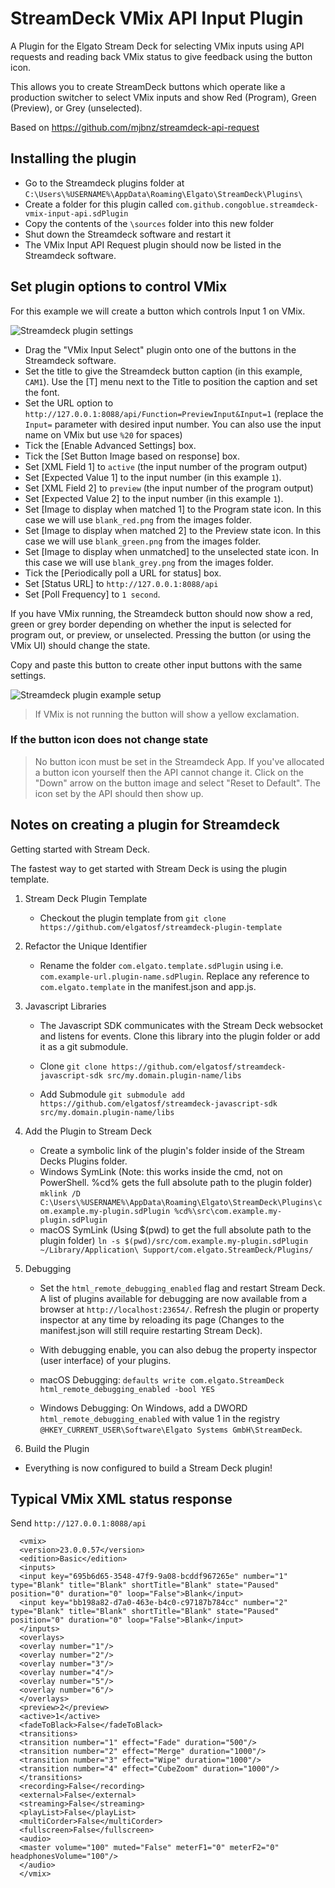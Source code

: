 # StreamDeck VMix API Input Plugin

A Plugin for the Elgato Stream Deck for selecting VMix inputs using API requests and reading back VMix status to give feedback using the button icon.

This allows you to create StreamDeck buttons which operate like a production switcher to select VMix inputs and show Red (Program), Green (Preview), or Grey (unselected).

Based on https://github.com/mjbnz/streamdeck-api-request

## Installing the plugin

* Go to the Streamdeck plugins folder at `C:\Users\%USERNAME%\AppData\Roaming\Elgato\StreamDeck\Plugins\`
* Create a folder for this plugin called `com.github.congoblue.streamdeck-vmix-input-api.sdPlugin`
* Copy the contents of the `\sources` folder into this new folder
* Shut down the Streamdeck software and restart it
* The VMix Input API Request plugin should now be listed in the Streamdeck software.

## Set plugin options to control VMix

For this example we will create a button which controls Input 1 on VMix.

![Streamdeck plugin settings](apibutton1.png)

* Drag the "VMix Input Select" plugin onto one of the buttons in the Streamdeck software.
* Set the title to give the Streamdeck button caption (in this example, `CAM1`). Use the [T] menu next to the Title to position the caption and set the font.
* Set the URL option to `http://127.0.0.1:8088/api/Function=PreviewInput&Input=1` (replace the `Input=` parameter with desired input number. You can also use the input name on VMix but use `%20` for spaces)
* Tick the [Enable Advanced Settings] box.
* Tick the [Set Button Image based on response] box.
* Set [XML Field 1] to `active` (the input number of the program output)
* Set [Expected Value 1] to the input number (in this example `1`).
* Set [XML Field 2] to `preview` (the input number of the program output)
* Set [Expected Value 2] to the input number (in this example `1`).
* Set [Image to display when matched 1] to the Program state icon. In this case we will use `blank_red.png` from the images folder. 
* Set [Image to display when matched 2] to the Preview state icon. In this case we will use `blank_green.png` from the images folder.
* Set [Image to display when unmatched] to the unselected state icon. In this case we will use `blank_grey.png` from the images folder.
* Tick the [Periodically poll a URL for status] box.
* Set [Status URL] to `http://127.0.0.1:8088/api`
* Set [Poll Frequency] to `1 second`.

If you have VMix running, the Streamdeck button should now show a red, green or grey border depending on whether the input is selected for program out, or preview, or unselected. Pressing the button (or using the VMix UI) should change the state.

Copy and paste this button to create other input buttons with the same settings.

![Streamdeck plugin example setup](example.jpg)

> If VMix is not running the button will show a yellow exclamation.

### If the button icon does not change state

> No button icon must be set in the Streamdeck App. If you've allocated a button icon yourself then the API cannot change it. Click on the "Down" arrow on the button image and select "Reset to Default". The icon set by the API should then show up.

## Notes on creating a plugin for Streamdeck

Getting started with Stream Deck.

The fastest way to get started with Stream Deck is using the plugin template.
1.  Stream Deck Plugin Template
    * Checkout the plugin template from 
 `git clone https://github.com/elgatosf/streamdeck-plugin-template`

2. Refactor the Unique Identifier
   * Rename the folder `com.elgato.template.sdPlugin` using i.e. `com.example-url.plugin-name.sdPlugin`. Replace any reference to `com.elgato.template` in the manifest.json and app.js.
3. Javascript Libraries
   * The Javascript SDK communicates with the Stream Deck websocket and listens for events. Clone this library into the plugin folder or add it as a git submodule.
   * Clone
`git clone https://github.com/elgatosf/streamdeck-javascript-sdk src/my.domain.plugin-name/libs`

   * Add Submodule
`git submodule add https://github.com/elgatosf/streamdeck-javascript-sdk src/my.domain.plugin-name/libs`
4. Add the Plugin to Stream Deck
   * Create a symbolic link of the plugin's folder inside of the Stream Decks Plugins folder.
   * Windows SymLink
(Note: this works inside the cmd, not on PowerShell.
 %cd% gets the full absolute path to the plugin folder)
`mklink /D C:\Users\%USERNAME%\AppData\Roaming\Elgato\StreamDeck\Plugins\com.example.my-plugin.sdPlugin %cd%\src\com.example.my-plugin.sdPlugin`
   * macOS SymLink
(Using \$(pwd) to get the full absolute path to the plugin folder)
`ln -s $(pwd)/src/com.example.my-plugin.sdPlugin ~/Library/Application\ Support/com.elgato.StreamDeck/Plugins/`
5. Debugging
   * Set the `html_remote_debugging_enabled` flag and restart Stream Deck. A list of plugins available for debugging are now available from a browser at `http://localhost:23654/`. Refresh the plugin or property inspector at any time by reloading its page (Changes to the manifest.json will still require restarting Stream Deck).
   * With debugging enable, you can also debug the property inspector (user interface) of your plugins. 

   * macOS Debugging:
`defaults write com.elgato.StreamDeck html_remote_debugging_enabled -bool YES`
   * Windows Debugging: 
On Windows, add a DWORD `html_remote_debugging_enabled` with value 1 in the registry `@HKEY_CURRENT_USER\Software\Elgato Systems GmbH\StreamDeck`.

6. Build the Plugin
*  Everything is now configured to build a Stream Deck plugin!


## Typical VMix XML status response

Send `http://127.0.0.1:8088/api`

```
  <vmix>
  <version>23.0.0.57</version>
  <edition>Basic</edition>
  <inputs>
  <input key="695b6d65-3548-47f9-9a08-bcddf967265e" number="1" type="Blank" title="Blank" shortTitle="Blank" state="Paused" position="0" duration="0" loop="False">Blank</input>
  <input key="bb198a82-d7a0-463e-b4c0-c97187b784cc" number="2" type="Blank" title="Blank" shortTitle="Blank" state="Paused" position="0" duration="0" loop="False">Blank</input>
  </inputs>
  <overlays>
  <overlay number="1"/>
  <overlay number="2"/>
  <overlay number="3"/>
  <overlay number="4"/>
  <overlay number="5"/>
  <overlay number="6"/>
  </overlays>
  <preview>2</preview>
  <active>1</active>
  <fadeToBlack>False</fadeToBlack>
  <transitions>
  <transition number="1" effect="Fade" duration="500"/>
  <transition number="2" effect="Merge" duration="1000"/>
  <transition number="3" effect="Wipe" duration="1000"/>
  <transition number="4" effect="CubeZoom" duration="1000"/>
  </transitions>
  <recording>False</recording>
  <external>False</external>
  <streaming>False</streaming>
  <playList>False</playList>
  <multiCorder>False</multiCorder>
  <fullscreen>False</fullscreen>
  <audio>
  <master volume="100" muted="False" meterF1="0" meterF2="0" headphonesVolume="100"/>
  </audio>
  </vmix>
```  